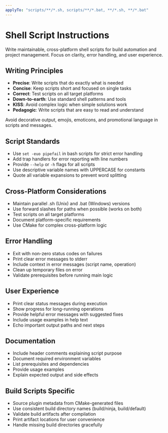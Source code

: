 ```yaml
---
applyTo: "scripts/**/*.sh, scripts/**/*.bat, **/*.sh, **/*.bat"
---
```


# Shell Script Instructions

Write maintainable, cross-platform shell scripts for build automation and project management. Focus on clarity, error
handling, and user experience.

## Writing Principles

- **Precise**: Write scripts that do exactly what is needed
- **Concise**: Keep scripts short and focused on single tasks
- **Correct**: Test scripts on all target platforms
- **Down-to-earth**: Use standard shell patterns and tools
- **KISS**: Avoid complex logic when simple solutions work
- **Pedagogic**: Write scripts that are easy to read and understand

Avoid decorative output, emojis, emoticons, and promotional language in scripts and messages.

## Script Standards

- Use `set -euo pipefail` in bash scripts for strict error handling
- Add trap handlers for error reporting with line numbers
- Provide `--help` or `-h` flags for all scripts
- Use descriptive variable names with UPPERCASE for constants
- Quote all variable expansions to prevent word splitting

## Cross-Platform Considerations

- Maintain parallel .sh (Unix) and .bat (Windows) versions
- Use forward slashes for paths when possible (works on both)
- Test scripts on all target platforms
- Document platform-specific requirements
- Use CMake for complex cross-platform logic

## Error Handling

- Exit with non-zero status codes on failures
- Print clear error messages to stderr
- Include context in error messages (script name, operation)
- Clean up temporary files on error
- Validate prerequisites before running main logic

## User Experience

- Print clear status messages during execution
- Show progress for long-running operations
- Provide helpful error messages with suggested fixes
- Include usage examples in help text
- Echo important output paths and next steps

## Documentation

- Include header comments explaining script purpose
- Document required environment variables
- List prerequisites and dependencies
- Provide usage examples
- Explain expected output and side effects

## Build Scripts Specific

- Source plugin metadata from CMake-generated files
- Use consistent build directory names (build/ninja, build/default)
- Validate build artifacts after compilation
- Print artifact locations for user convenience
- Handle missing build directories gracefully
